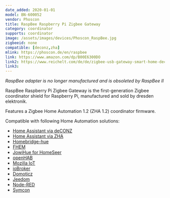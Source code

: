 ```yaml
---
date_added: 2020-01-01
model: BN-600052
vendor: Phoscon
title: RaspBee Raspberry Pi Zigbee Gateway
category: coordinator
supports: coordinator
image: /assets/images/devices/Phoscon_RaspBee.jpg
zigbeeid: none
compatible: [deconz,zha]
mlink: https://phoscon.de/en/raspbee
link: https://www.amazon.com/dp/B00E6300DO
link2: https://www.reichelt.com/de/de/zigbee-usb-gateway-smart-home-deconz-ii-p260151.html
link3: 
---
```

*RaspBee adapter is no longer manufactured and is obsoleted by RaspBee II*

RaspBee Raspberry Pi Zigbee Gateway is the first-generation Zigbee coordinator shield for Raspberry Pi, manufactured and sold by dresden elektronik.

Features a Zigbee Home Automation 1.2 (ZHA 1.2) coordinator firmware.


Compatible with following Home Automation solutions:
- [Home Assistant via deCONZ](https://www.home-assistant.io/integrations/deconz/)
- [Home Assistant via ZHA](https://www.home-assistant.io/integrations/zha/)
- [Homebridge-hue](https://www.npmjs.com/package/homebridge-hue)
- [FHEM](https://wiki.fhem.de/wiki/Hue) 
- [JowiHue for HomeSeer](https://forums.homeseer.com/forum/lighting-primary-technology-plug-ins/lighting-primary-technology-discussion/jowihue-w-vuyk)
- [openHAB](https://www.openhab.org/addons/bindings/deconz/) 
- [Mozilla IoT](https://iot.mozilla.org/gateway/)
- [ioBroker](https://github.com/iobroker-community-adapters/ioBroker.deconz)
- [Domoticz](https://github.com/Smanar/Domoticz-deCONZ)
- [Jeedom](https://jeedom.github.io/plugin-deconz/fr_FR)
- [Node-RED](https://github.com/andreypopov/node-red-contrib-deconz)
- [Symcon](https://www.symcon.de/forum/threads/41088-Modul-ZigBee-DeCONZ)
